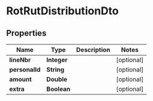 
# RotRutDistributionDto

## Properties
Name | Type | Description | Notes
------------ | ------------- | ------------- | -------------
**lineNbr** | **Integer** |  |  [optional]
**personalId** | **String** |  |  [optional]
**amount** | **Double** |  |  [optional]
**extra** | **Boolean** |  |  [optional]



